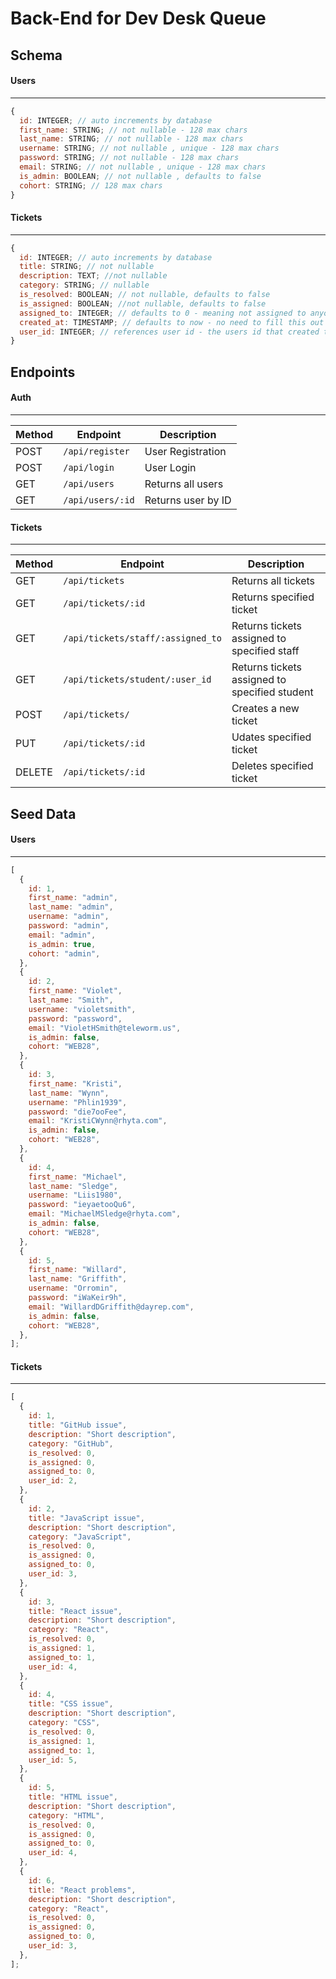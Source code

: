 # Back-End for Dev Desk Queue

## Schema

#### Users

---

```js
{
  id: INTEGER; // auto increments by database
  first_name: STRING; // not nullable - 128 max chars
  last_name: STRING; // not nullable - 128 max chars
  username: STRING; // not nullable , unique - 128 max chars
  password: STRING; // not nullable - 128 max chars
  email: STRING; // not nullable , unique - 128 max chars
  is_admin: BOOLEAN; // not nullable , defaults to false
  cohort: STRING; // 128 max chars
}
```

#### Tickets

---

```js
{
  id: INTEGER; // auto increments by database
  title: STRING; // not nullable
  description: TEXT; //not nullable
  category: STRING; // nullable
  is_resolved: BOOLEAN; // not nullable, defaults to false
  is_assigned: BOOLEAN; //not nullable, defaults to false
  assigned_to: INTEGER; // defaults to 0 - meaning not assigned to anyone!
  created_at: TIMESTAMP; // defaults to now - no need to fill this out
  user_id: INTEGER; // references user id - the users id that created this ticket!
}
```

## Endpoints

#### Auth

---

| Method | Endpoint         | Description        |
| ------ | ---------------- | ------------------ |
| POST   | `/api/register`  | User Registration  |
| POST   | `/api/login`     | User Login         |
| GET    | `/api/users`     | Returns all users  |
| GET    | `/api/users/:id` | Returns user by ID |

#### Tickets

---

| Method | Endpoint                          | Description                                   |
| ------ | --------------------------------- | --------------------------------------------- |
| GET    | `/api/tickets`                    | Returns all tickets                           |
| GET    | `/api/tickets/:id`                | Returns specified ticket                      |
| GET    | `/api/tickets/staff/:assigned_to` | Returns tickets assigned to specified staff   |
| GET    | `/api/tickets/student/:user_id`   | Returns tickets assigned to specified student |
| POST   | `/api/tickets/`                   | Creates a new ticket                          |
| PUT    | `/api/tickets/:id`                | Udates specified ticket                       |
| DELETE | `/api/tickets/:id`                | Deletes specified ticket                      |

## Seed Data

#### Users

---

```js
[
  {
    id: 1,
    first_name: "admin",
    last_name: "admin",
    username: "admin",
    password: "admin",
    email: "admin",
    is_admin: true,
    cohort: "admin",
  },
  {
    id: 2,
    first_name: "Violet",
    last_name: "Smith",
    username: "violetsmith",
    password: "password",
    email: "VioletHSmith@teleworm.us",
    is_admin: false,
    cohort: "WEB28",
  },
  {
    id: 3,
    first_name: "Kristi",
    last_name: "Wynn",
    username: "Phlin1939",
    password: "die7ooFee",
    email: "KristiCWynn@rhyta.com",
    is_admin: false,
    cohort: "WEB28",
  },
  {
    id: 4,
    first_name: "Michael",
    last_name: "Sledge",
    username: "Liis1980",
    password: "ieyaetooQu6",
    email: "MichaelMSledge@rhyta.com",
    is_admin: false,
    cohort: "WEB28",
  },
  {
    id: 5,
    first_name: "Willard",
    last_name: "Griffith",
    username: "Orromin",
    password: "iWaKeir9h",
    email: "WillardDGriffith@dayrep.com",
    is_admin: false,
    cohort: "WEB28",
  },
];
```

#### Tickets

---

```js
[
  {
    id: 1,
    title: "GitHub issue",
    description: "Short description",
    category: "GitHub",
    is_resolved: 0,
    is_assigned: 0,
    assigned_to: 0,
    user_id: 2,
  },
  {
    id: 2,
    title: "JavaScript issue",
    description: "Short description",
    category: "JavaScript",
    is_resolved: 0,
    is_assigned: 0,
    assigned_to: 0,
    user_id: 3,
  },
  {
    id: 3,
    title: "React issue",
    description: "Short description",
    category: "React",
    is_resolved: 0,
    is_assigned: 1,
    assigned_to: 1,
    user_id: 4,
  },
  {
    id: 4,
    title: "CSS issue",
    description: "Short description",
    category: "CSS",
    is_resolved: 0,
    is_assigned: 1,
    assigned_to: 1,
    user_id: 5,
  },
  {
    id: 5,
    title: "HTML issue",
    description: "Short description",
    category: "HTML",
    is_resolved: 0,
    is_assigned: 0,
    assigned_to: 0,
    user_id: 4,
  },
  {
    id: 6,
    title: "React problems",
    description: "Short description",
    category: "React",
    is_resolved: 0,
    is_assigned: 0,
    assigned_to: 0,
    user_id: 3,
  },
];
```
